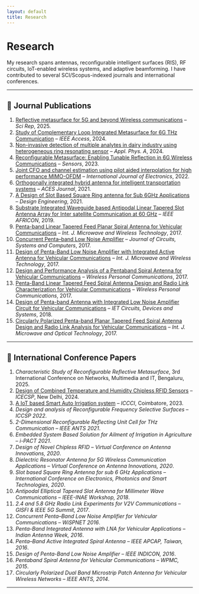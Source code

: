 ```yaml
---
layout: default
title: Research
---
```


# Research

My research spans antennas, reconfigurable intelligent surfaces (RIS), RF circuits, IoT-enabled wireless systems, and adaptive beamforming. I have contributed to several SCI/Scopus-indexed journals and international conferences.

---

## 📑 Journal Publications

1. [Reflective metasurface for 5G and beyond Wireless communications](https://doi.org/10.1038/s41598-024-84523-9) – *Sci Rep*, 2025.  
2. [Study of Complementary Loop Integrated Metasurface for 6G THz Communication](https://doi.org/10.1109/ACCESS.2024.000000) – *IEEE Access*, 2024.  
3. [Non-invasive detection of multiple analytes in dairy industry using heterogeneous ring resonating sensor](https://doi.org/10.1007/s00339-024-07100) – *Appl. Phys. A*, 2024.  
4. [Reconfigurable Metasurface: Enabling Tunable Reflection in 6G Wireless Communications](https://doi.org/10.3390/s23229166) – *Sensors*, 2023.  
5. [Joint CFO and channel estimation using pilot aided interpolation for high performance MIMO-OFDM](https://doi.org/10.1080/00207217.2022.2148087) – *International Journal of Electronics*, 2022.  
6. [Orthogonally integrated hybrid antenna for intelligent transportation systems](https://aces-society.org) – *ACES Journal*, 2021.  
7. [A Design of Slot Based Square Ring antenna for Sub 6GHz Applications](https://www.designengineeringjournal.org) – *Design Engineering*, 2021.  
8. [Substrate Integrated Waveguide based Antipodal Linear Tapered Slot Antenna Array for Inter satellite Communication at 60 GHz](https://doi.org/10.1109/AFRICON46755.2019.9133838) – *IEEE AFRICON*, 2019.  
9. [Penta-band Linear Tapered Feed Planar Spiral Antenna for Vehicular Communications](https://doi.org/10.1017/S175907871700006X) – *Int. J. Microwave and Wireless Technology*, 2017.  
10. [Concurrent Penta–band Low Noise Amplifier](https://doi.org/10.1142/S0218126617501041) – *Journal of Circuits, Systems and Computers*, 2017.  
11. [Design of Penta-Band Low Noise Amplifier with Integrated Active Antenna for Vehicular Communications](https://doi.org/10.1017/S1759078717000630) – *Int. J. Microwave and Wireless Technology*, 2017.  
12. [Design and Performance Analysis of a Pentaband Spiral Antenna for Vehicular Communications](https://doi.org/10.1007/s11277-017-4064-z) – *Wireless Personal Communications*, 2017.  
13. [Penta-Band Linear Tapered Feed Spiral Antenna Design and Radio Link Characterization for Vehicular Communications](https://doi.org/10.1007/s11277-017-4341-x) – *Wireless Personal Communications*, 2017.  
14. [Design of Penta-band Antenna with Integrated Low Noise Amplifier Circuit for Vehicular Communications](https://doi.org/10.1049/iet-cds.2017.0190) – *IET Circuits, Devices and Systems*, 2018.  
15. [Circularly Polarized Penta-band Planar Tapered Feed Spiral Antenna Design and Radio Link Analysis for Vehicular Communications](http://ijmot.com) – *Int. J. Microwave and Optical Technology*, 2017.  

---

## 🎤 International Conference Papers

1. *Characteristic Study of Reconfigurable Reflective Metasurface*, 3rd International Conference on Networks, Multimedia and IT, Bengaluru, 2025.  
2. [Design of Combined Temperature and Humidity Chipless RFID Sensors](https://doi.org/10.1109/ICECSP61809.2024.10698307) – *ICECSP*, New Delhi, 2024.  
3. [A IoT based Smart Auto Irrigation system](https://doi.org/10.1109/ICCCI56745.2023.10128325) – *ICCCI*, Coimbatore, 2023.  
4. *Design and analysis of Reconfigurable Frequency Selective Surfaces* – *ICCSP 2022*.  
5. *2-Dimensional Reconfigurable Reflecting Unit Cell for THz Communication* – *IEEE ANTS 2021*.  
6. *Embedded System Based Solution for Ailment of Irrigation in Agriculture* – *i-PACT 2021*.  
7. *Design of Novel Chipless RFID* – *Virtual Conference on Antenna Innovations, 2020*.  
8. *Dielectric Resonator Antenna for 5G Wireless Communication Applications* – *Virtual Conference on Antenna Innovations, 2020*.  
9. *Slot based Square Ring Antenna for sub 6 GHz Applications* – *International Conference on Electronics, Photonics and Smart Technologies, 2020*.  
10. *Antipodal Elliptical Tapered Slot Antenna for Millimeter Wave Communications* – *IEEE-INAE Workshop, 2018*.  
11. *2.4 and 5.8 GHz Radio Link Experiments for V2V Communications* – *GISFI & IEEE 5G Summit, 2017*.  
12. *Concurrent Penta–Band Low Noise Amplifier for Vehicular Communications* – *WiSPNET 2016*.  
13. *Penta-Band Integrated Antenna with LNA for Vehicular Applications* – *Indian Antenna Week, 2016*.  
14. *Penta–Band Active Integrated Spiral Antenna* – *IEEE APCAP, Taiwan, 2016*.  
15. *Design of Penta-Band Low Noise Amplifier* – *IEEE INDICON, 2016*.  
16. *Pentaband Spiral Antenna for Vehicular Communications* – *WPMC, 2015*.  
17. *Circularly Polarized Dual Band Microstrip Patch Antenna for Vehicular Wireless Networks* – *IEEE ANTS, 2014*.  

---
